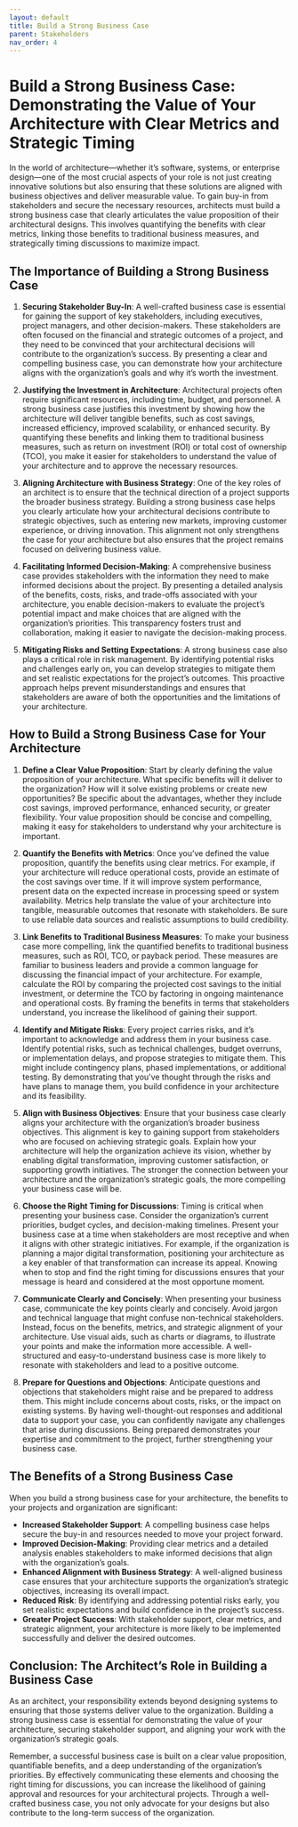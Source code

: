 ```yaml
---
layout: default
title: Build a Strong Business Case
parent: Stakeholders
nav_order: 4
---
```

# Build a Strong Business Case: Demonstrating the Value of Your Architecture with Clear Metrics and Strategic Timing

In the world of architecture—whether it’s software, systems, or enterprise design—one of the most crucial aspects of your role is not just creating innovative solutions but also ensuring that these solutions are aligned with business objectives and deliver measurable value. To gain buy-in from stakeholders and secure the necessary resources, architects must build a strong business case that clearly articulates the value proposition of their architectural designs. This involves quantifying the benefits with clear metrics, linking those benefits to traditional business measures, and strategically timing discussions to maximize impact.

## The Importance of Building a Strong Business Case

1. **Securing Stakeholder Buy-In**:
   A well-crafted business case is essential for gaining the support of key stakeholders, including executives, project managers, and other decision-makers. These stakeholders are often focused on the financial and strategic outcomes of a project, and they need to be convinced that your architectural decisions will contribute to the organization’s success. By presenting a clear and compelling business case, you can demonstrate how your architecture aligns with the organization’s goals and why it’s worth the investment.

2. **Justifying the Investment in Architecture**:
   Architectural projects often require significant resources, including time, budget, and personnel. A strong business case justifies this investment by showing how the architecture will deliver tangible benefits, such as cost savings, increased efficiency, improved scalability, or enhanced security. By quantifying these benefits and linking them to traditional business measures, such as return on investment (ROI) or total cost of ownership (TCO), you make it easier for stakeholders to understand the value of your architecture and to approve the necessary resources.

3. **Aligning Architecture with Business Strategy**:
   One of the key roles of an architect is to ensure that the technical direction of a project supports the broader business strategy. Building a strong business case helps you clearly articulate how your architectural decisions contribute to strategic objectives, such as entering new markets, improving customer experience, or driving innovation. This alignment not only strengthens the case for your architecture but also ensures that the project remains focused on delivering business value.

4. **Facilitating Informed Decision-Making**:
   A comprehensive business case provides stakeholders with the information they need to make informed decisions about the project. By presenting a detailed analysis of the benefits, costs, risks, and trade-offs associated with your architecture, you enable decision-makers to evaluate the project’s potential impact and make choices that are aligned with the organization’s priorities. This transparency fosters trust and collaboration, making it easier to navigate the decision-making process.

5. **Mitigating Risks and Setting Expectations**:
   A strong business case also plays a critical role in risk management. By identifying potential risks and challenges early on, you can develop strategies to mitigate them and set realistic expectations for the project’s outcomes. This proactive approach helps prevent misunderstandings and ensures that stakeholders are aware of both the opportunities and the limitations of your architecture.

## How to Build a Strong Business Case for Your Architecture

1. **Define a Clear Value Proposition**:
   Start by clearly defining the value proposition of your architecture. What specific benefits will it deliver to the organization? How will it solve existing problems or create new opportunities? Be specific about the advantages, whether they include cost savings, improved performance, enhanced security, or greater flexibility. Your value proposition should be concise and compelling, making it easy for stakeholders to understand why your architecture is important.

2. **Quantify the Benefits with Metrics**:
   Once you’ve defined the value proposition, quantify the benefits using clear metrics. For example, if your architecture will reduce operational costs, provide an estimate of the cost savings over time. If it will improve system performance, present data on the expected increase in processing speed or system availability. Metrics help translate the value of your architecture into tangible, measurable outcomes that resonate with stakeholders. Be sure to use reliable data sources and realistic assumptions to build credibility.

3. **Link Benefits to Traditional Business Measures**:
   To make your business case more compelling, link the quantified benefits to traditional business measures, such as ROI, TCO, or payback period. These measures are familiar to business leaders and provide a common language for discussing the financial impact of your architecture. For example, calculate the ROI by comparing the projected cost savings to the initial investment, or determine the TCO by factoring in ongoing maintenance and operational costs. By framing the benefits in terms that stakeholders understand, you increase the likelihood of gaining their support.

4. **Identify and Mitigate Risks**:
   Every project carries risks, and it’s important to acknowledge and address them in your business case. Identify potential risks, such as technical challenges, budget overruns, or implementation delays, and propose strategies to mitigate them. This might include contingency plans, phased implementations, or additional testing. By demonstrating that you’ve thought through the risks and have plans to manage them, you build confidence in your architecture and its feasibility.

5. **Align with Business Objectives**:
   Ensure that your business case clearly aligns your architecture with the organization’s broader business objectives. This alignment is key to gaining support from stakeholders who are focused on achieving strategic goals. Explain how your architecture will help the organization achieve its vision, whether by enabling digital transformation, improving customer satisfaction, or supporting growth initiatives. The stronger the connection between your architecture and the organization’s strategic goals, the more compelling your business case will be.

6. **Choose the Right Timing for Discussions**:
   Timing is critical when presenting your business case. Consider the organization’s current priorities, budget cycles, and decision-making timelines. Present your business case at a time when stakeholders are most receptive and when it aligns with other strategic initiatives. For example, if the organization is planning a major digital transformation, positioning your architecture as a key enabler of that transformation can increase its appeal. Knowing when to stop and find the right timing for discussions ensures that your message is heard and considered at the most opportune moment.

7. **Communicate Clearly and Concisely**:
   When presenting your business case, communicate the key points clearly and concisely. Avoid jargon and technical language that might confuse non-technical stakeholders. Instead, focus on the benefits, metrics, and strategic alignment of your architecture. Use visual aids, such as charts or diagrams, to illustrate your points and make the information more accessible. A well-structured and easy-to-understand business case is more likely to resonate with stakeholders and lead to a positive outcome.

8. **Prepare for Questions and Objections**:
   Anticipate questions and objections that stakeholders might raise and be prepared to address them. This might include concerns about costs, risks, or the impact on existing systems. By having well-thought-out responses and additional data to support your case, you can confidently navigate any challenges that arise during discussions. Being prepared demonstrates your expertise and commitment to the project, further strengthening your business case.

## The Benefits of a Strong Business Case

When you build a strong business case for your architecture, the benefits to your projects and organization are significant:

- **Increased Stakeholder Support**: A compelling business case helps secure the buy-in and resources needed to move your project forward.
- **Improved Decision-Making**: Providing clear metrics and a detailed analysis enables stakeholders to make informed decisions that align with the organization’s goals.
- **Enhanced Alignment with Business Strategy**: A well-aligned business case ensures that your architecture supports the organization’s strategic objectives, increasing its overall impact.
- **Reduced Risk**: By identifying and addressing potential risks early, you set realistic expectations and build confidence in the project’s success.
- **Greater Project Success**: With stakeholder support, clear metrics, and strategic alignment, your architecture is more likely to be implemented successfully and deliver the desired outcomes.

## Conclusion: The Architect’s Role in Building a Business Case

As an architect, your responsibility extends beyond designing systems to ensuring that those systems deliver value to the organization. Building a strong business case is essential for demonstrating the value of your architecture, securing stakeholder support, and aligning your work with the organization’s strategic goals.

Remember, a successful business case is built on a clear value proposition, quantifiable benefits, and a deep understanding of the organization’s priorities. By effectively communicating these elements and choosing the right timing for discussions, you can increase the likelihood of gaining approval and resources for your architectural projects. Through a well-crafted business case, you not only advocate for your designs but also contribute to the long-term success of the organization.